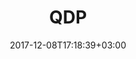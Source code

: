 ---
title: "QDP"
date: 2017-12-08T17:18:39+03:00
tag: "type1"
info:
    one: "A QDP (QIWI Distributed Processing) platform for industry customers"
    two: ""
    img: "/images/content/qdp-min.png"
about:
    title: "About"
    text: "Our experts jointly with Center Korzhenevskogo developed a new platform for distributed processing. The QDP (QIWI Distributed Processing) platform uses open-source software and is based on distributed ledger technology (blockchain), which greatly enhances its safety and lowers maintenance costs. Dmitri Apollonov and Petr Kalambet oversaw the project on our part. Yuri Korzenevski was Project Leader.
 </p><p>
The platform has already been tested and is ready to be commercialized. QDP will serve as a core of blockchain startups at the interface of real financial institutes and new dynamic business models.
"
    year: ""
    client: ""
    industry: ""
goal:
    title: "Scope of Use"
    text: "The distributed payment-processing system allows to keep track of game data and virtual currencies, bookmaker rates and bank transfers, carry out transfers with deductible fees, and recognize clearing payments within branches and between financial institutions. In its essence, QDP is a perfectly functioning private blockchain offering the possibility to share digital assets within large ecosystems."
    blocks: []
prospects:
    title: "Advantages"
    text: "The unique feature of the system is a hybrid combination of classical processing and a chain of transactions, which eliminates the problem of data loss and failure to process a transaction due to an outdated last transaction from the sender's account. Blockchain technology will also boost both the speed of transactions and their efficiency: In the DLT system, copies of the registry are stored simultaneously by many users, significantly reducing failure risks.
</p><p>
A flexible and open architecture of the platform gives it a competitive edge in dynamic financial systems. Non-tied to the Russian market, the platform may claim its share in the global market for services.
"
---